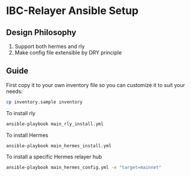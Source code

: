 # IBC-Relayer Ansible Setup

## Design Philosophy

1. Support both hermes and rly
1. Make config file extensible by DRY principle

## Guide

First copy it to your own inventory file so you can customize it to suit your needs:

```bash
cp inventory.sample inventory
```

To install rly

```bash
ansible-playbook main_rly_install.yml
```

To install Hermes

```bash
ansible-playbook main_hermes_install.yml
```

To install a specific Hermes relayer hub

```bash
ansible-playbook main_hermes_config.yml -e "target=mainnet"
```
